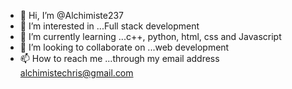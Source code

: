 - 👋 Hi, I’m @Alchimiste237
- 👀 I’m interested in ...Full stack development 
- 🌱 I’m currently learning ...c++, python, html, css and Javascript 
- 💞️ I’m looking to collaborate on ...web development 
- 📫 How to reach me ...through my email address alchimistechris@gmail.com 

<!---
Alchimiste237/Alchimiste237 is a ✨ special ✨ repository because its `README.md` (this file) appears on your GitHub profile.
You can click the Preview link to take a look at your changes.
--->
